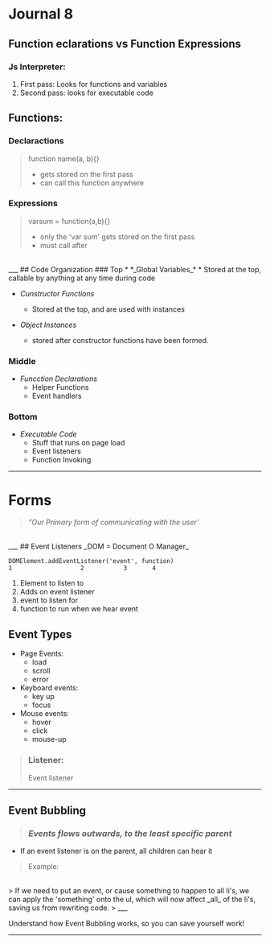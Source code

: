 # Journal 8
## Function eclarations vs Function Expressions

### Js Interpreter: 
1. First pass: Looks for functions and variables
2. Second pass: looks for executable code


## Functions:<br>
### Declaractions<br>
>function name(a, b){}<br>
>*    gets stored on the first pass<br>
>*    can call this function anywhere

### Expressions<br>
>varsum = function(a,b){}<br>
>*    only the 'var sum' gets stored on the first pass<br>
>*    must call after
<br>
___
## Code Organization
### Top
* *_Global Variables_*
    * Stored at the top, callable by anything at any time during code

* *_Cunstructor Functions_*
    * Stored at the top, and are used with instances

* *_Object Instances_*
    * stored after constructor functions have been formed.

### Middle
* *_Funcction Declarations_*
    * Helper Functions<br>
    * Event handlers <br>

### Bottom
* *_Executable Code_*
    * Stuff that runs on page load
    * Event listeners
    * Function Invoking
___
# Forms
>_"Our Primary form of communicating with the user'_
<br>
___
## Event Listeners
_DOM = Document O Manager_ <br>

    DOMElement.addEventListener('event', function)
    1                   2           3       4

1. Element to listen to
2. Adds on event listener
3. event to listen for
4. function to run when we hear event

## Event Types
* Page Events:
    * load
    * scroll
    * error
* Keyboard events:
    * key up
    * focus
* Mouse events:
    * hover
    * click
    * mouse-up

>### Listener:<br>
> Event listener


___
## Event Bubbling
>### _Events flows outwards, to the least specific parent_

* If an event listener is on the parent, all children can hear it

> Example:<br>
<br>
> If we need to put an event, or cause something to happen to all li's, we can apply the 'something' onto the ul, which will now affect _all_ of the li's, saving us from rewriting code.
> ___

Understand how Event Bubbling works, so you can save yourself work!
___
